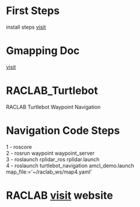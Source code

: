 # First Steps
install steps [visit](https://github.com/firatbozkaya/Turtlebot2-On-Melodic_raclab)
# Gmapping Doc
 [visit](http://wiki.ros.org/turtlebot_navigation/Tutorials/Build%20a%20map%20with%20SLAM)

# RACLAB_Turtlebot
RACLAB Turtlebot Waypoint Navigation

# Navigation Code Steps <br>
1 - roscore <br>
2 - rosrun waypoint waypoint_server <br>
3 - roslaunch rplidar_ros rplidar.launch <br>
4 - roslaunch turtlebot_navigation amcl_demo.launch map_file:='~/raclab_ws/map4.yaml' <br>

# RACLAB [visit](https://raclab.org) website <br>
